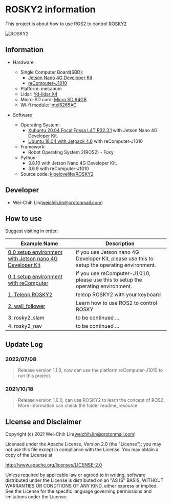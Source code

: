 # ROSKY2 information

This project is about how to use ROS2 to control [ROSKY2](https://www.icshop.com.tw/product-page.php?28182)

![ROSKY2](https://i.imgur.com/WU13drn.jpg)


## Information

- Hardware
  - Single Computer Board(SBD): 
    - [Jetson Nano 4G Developer Kit](https://www.icshop.com.tw/product-page.php?27812)
    - [reComputer-J1010](https://www.icshop.com.tw/product-page.php?28703)
  - Platform: mecanum
  - Lidar: [Yd-lidar X4](https://www.icshop.com.tw/product-page.php?26030)
  - Micro-SD card: [Micro SD 64GB](https://www.icshop.com.tw/product-page.php?27389)
  - Wi-fi module: [Intel8265AC](https://www.icshop.com.tw/product-page.php?27325)

- Software
  - Operating System: 
    - [Xubuntu 20.04 Focal Fossa L4T R32.3.1](https://forums.developer.nvidia.com/t/xubuntu-20-04-focal-fossa-l4t-r32-3-1-custom-image-for-the-jetson-nano/121768) with Jetson Nano 4G Developer Kit.
    - [Ubuntu 18.04 with Jetpack 4.6](https://developer.nvidia.com/embedded/jetpack-sdk-46) with reComputer-J1010
  - Framework:
    - Robot Operating System 2(ROS2) - Foxy
  - Python: 
    - 3.8.10 with Jetson Nano 4G Developer Kit.
    - 3.6.9 with reComputer-J1010
  - Source code: [kjoelovelife/ROSKY2](https://github.com/kjoelovelife/ROSKY2) 

## Developer

- Wei-Chih Lin(weichih.lin@protonmail.com)

## How to use
Suggest visiting in order:

| Example Name | Description  |
| ------------ | -------------|
| [0.0 setup environment with Jetson nano 4G Developer Kit](https://github.com/kjoelovelife/ROSKY2/blob/main/readme_resource/0_0_setup_environment_with_jetson_nano.md) | if you use Jetson nano 4G Developer Kit, please use this to setup the operating environment. |
| [0.1 setup environment with reComputer](https://github.com/kjoelovelife/ROSKY2/blob/main/readme_resource/0_1_setup_environment_with_recomputer.md)  |  if you use reComputer-J1010, please use this to setup the operating environment. |
| [1. Teleop ROSKY2](https://hackmd.io/@weichih-lin/ROSKY2_teleop_with_keyboard)           |  teleop ROSKY2 with your keyboard  |
| [2. wall_follower](https://github.com/kjoelovelife/ROSKY2/blob/main/readme_resource/2_wall_follower.md)| Learn how to use ROS2 to control ROSKY |
| 3. rosky2_slam | to be continued ...  |
| 4. rosky2_nav  | to be continued ...  |

## Update Log
### 2022/07/08
> Release version 1.1.0, now can use the platform reComputer-J1010 to run this project.

### 2021/10/18
> Release version 1.0.0, can use ROSKY2 to learn the concept of ROS2.
> More information can check the folder readme_resource

## License and Disclaimer
Copyright (c) 2021 Wei-Chih Lin(weichih.lin@protonmail.com)

Licensed under the Apache License, Version 2.0 (the "License");
you may not use this file except in compliance with the License.
You may obtain a copy of the License at

http://www.apache.org/licenses/LICENSE-2.0

Unless required by applicable law or agreed to in writing, software
distributed under the License is distributed on an "AS IS" BASIS,
WITHOUT WARRANTIES OR CONDITIONS OF ANY KIND, either express or implied.
See the License for the specific language governing permissions and
limitations under the License.